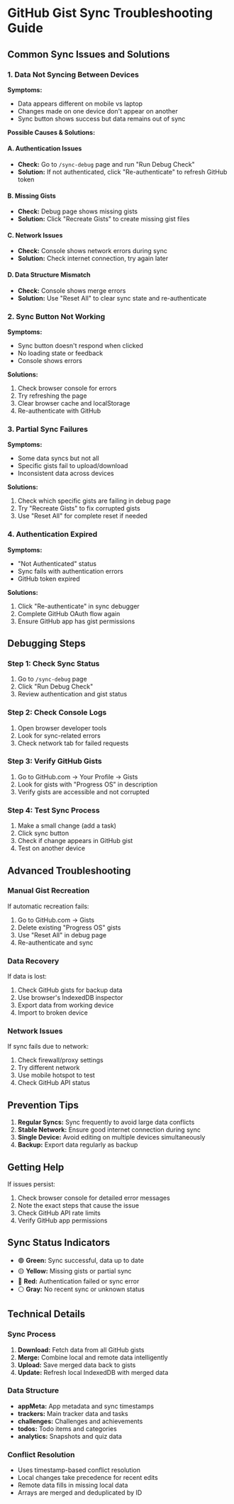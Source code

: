 # GitHub Gist Sync Troubleshooting Guide

## Common Sync Issues and Solutions

### 1. Data Not Syncing Between Devices

**Symptoms:**

- Data appears different on mobile vs laptop
- Changes made on one device don't appear on another
- Sync button shows success but data remains out of sync

**Possible Causes & Solutions:**

#### A. Authentication Issues

- **Check:** Go to `/sync-debug` page and run "Run Debug Check"
- **Solution:** If not authenticated, click "Re-authenticate" to refresh GitHub token

#### B. Missing Gists

- **Check:** Debug page shows missing gists
- **Solution:** Click "Recreate Gists" to create missing gist files

#### C. Network Issues

- **Check:** Console shows network errors during sync
- **Solution:** Check internet connection, try again later

#### D. Data Structure Mismatch

- **Check:** Console shows merge errors
- **Solution:** Use "Reset All" to clear sync state and re-authenticate

### 2. Sync Button Not Working

**Symptoms:**

- Sync button doesn't respond when clicked
- No loading state or feedback
- Console shows errors

**Solutions:**

1. Check browser console for errors
2. Try refreshing the page
3. Clear browser cache and localStorage
4. Re-authenticate with GitHub

### 3. Partial Sync Failures

**Symptoms:**

- Some data syncs but not all
- Specific gists fail to upload/download
- Inconsistent data across devices

**Solutions:**

1. Check which specific gists are failing in debug page
2. Try "Recreate Gists" to fix corrupted gists
3. Use "Reset All" for complete reset if needed

### 4. Authentication Expired

**Symptoms:**

- "Not Authenticated" status
- Sync fails with authentication errors
- GitHub token expired

**Solutions:**

1. Click "Re-authenticate" in sync debugger
2. Complete GitHub OAuth flow again
3. Ensure GitHub app has gist permissions

## Debugging Steps

### Step 1: Check Sync Status

1. Go to `/sync-debug` page
2. Click "Run Debug Check"
3. Review authentication and gist status

### Step 2: Check Console Logs

1. Open browser developer tools
2. Look for sync-related errors
3. Check network tab for failed requests

### Step 3: Verify GitHub Gists

1. Go to GitHub.com → Your Profile → Gists
2. Look for gists with "Progress OS" in description
3. Verify gists are accessible and not corrupted

### Step 4: Test Sync Process

1. Make a small change (add a task)
2. Click sync button
3. Check if change appears in GitHub gist
4. Test on another device

## Advanced Troubleshooting

### Manual Gist Recreation

If automatic recreation fails:

1. Go to GitHub.com → Gists
2. Delete existing "Progress OS" gists
3. Use "Reset All" in debug page
4. Re-authenticate and sync

### Data Recovery

If data is lost:

1. Check GitHub gists for backup data
2. Use browser's IndexedDB inspector
3. Export data from working device
4. Import to broken device

### Network Issues

If sync fails due to network:

1. Check firewall/proxy settings
2. Try different network
3. Use mobile hotspot to test
4. Check GitHub API status

## Prevention Tips

1. **Regular Syncs:** Sync frequently to avoid large data conflicts
2. **Stable Network:** Ensure good internet connection during sync
3. **Single Device:** Avoid editing on multiple devices simultaneously
4. **Backup:** Export data regularly as backup

## Getting Help

If issues persist:

1. Check browser console for detailed error messages
2. Note the exact steps that cause the issue
3. Check GitHub API rate limits
4. Verify GitHub app permissions

## Sync Status Indicators

- 🟢 **Green:** Sync successful, data up to date
- 🟡 **Yellow:** Missing gists or partial sync
- 🔴 **Red:** Authentication failed or sync error
- ⚪ **Gray:** No recent sync or unknown status

## Technical Details

### Sync Process

1. **Download:** Fetch data from all GitHub gists
2. **Merge:** Combine local and remote data intelligently
3. **Upload:** Save merged data back to gists
4. **Update:** Refresh local IndexedDB with merged data

### Data Structure

- **appMeta:** App metadata and sync timestamps
- **trackers:** Main tracker data and tasks
- **challenges:** Challenges and achievements
- **todos:** Todo items and categories
- **analytics:** Snapshots and quiz data

### Conflict Resolution

- Uses timestamp-based conflict resolution
- Local changes take precedence for recent edits
- Remote data fills in missing local data
- Arrays are merged and deduplicated by ID

